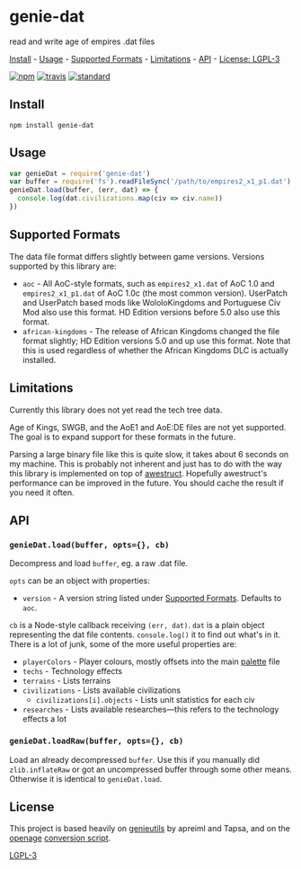 # genie-dat

read and write age of empires .dat files

[Install](#install) - [Usage](#usage) - [Supported Formats](#supported-formats) -
[Limitations](#limitations) - [API](#api) - [License: LGPL-3](#license)

[![npm][npm-image]][npm-url]
[![travis][travis-image]][travis-url]
[![standard][standard-image]][standard-url]

[npm-image]: https://img.shields.io/npm/v/genie-dat.svg?style=flat-square
[npm-url]: https://www.npmjs.com/package/genie-dat
[travis-image]: https://img.shields.io/travis/com/goto-bus-stop/genie-dat.svg?style=flat-square
[travis-url]: https://travis-ci.com/goto-bus-stop/genie-dat
[standard-image]: https://img.shields.io/badge/code%20style-standard-brightgreen.svg?style=flat-square
[standard-url]: http://npm.im/standard

## Install

```
npm install genie-dat
```

## Usage

```js
var genieDat = require('genie-dat')
var buffer = require('fs').readFileSync('/path/to/empires2_x1_p1.dat')
genieDat.load(buffer, (err, dat) => {
  console.log(dat.civilizations.map(civ => civ.name))
})
```

## Supported Formats

The data file format differs slightly between game versions. Versions supported by this library are:

 - `aoc` - All AoC-style formats, such as `empires2_x1.dat` of AoC 1.0 and `empires2_x1_p1.dat` of AoC 1.0c (the most common version). UserPatch and UserPatch based mods like WololoKingdoms and Portuguese Civ Mod also use this format. HD Edition versions before 5.0 also use this format.
 - `african-kingdoms` - The release of African Kingdoms changed the file format slightly; HD Edition versions 5.0 and up use this format. Note that this is used regardless of whether the African Kingdoms DLC is actually installed.

## Limitations

Currently this library does not yet read the tech tree data.

Age of Kings, SWGB, and the AoE1 and AoE:DE files are not yet supported. The goal is to expand support for these formats in the future.

Parsing a large binary file like this is quite slow, it takes about 6 seconds on my machine. This is probably not inherent and just has to do with the way this library is implemented on top of [awestruct](https://github.com/goto-bus-stop/awestruct). Hopefully awestruct's performance can be improved in the future. You should cache the result if you need it often.

## API

### `genieDat.load(buffer, opts={}, cb)`

Decompress and load `buffer`, eg. a raw .dat file.

`opts` can be an object with properties:

 - `version` - A version string listed under [Supported Formats](#supported-formats). Defaults to `aoc`.

`cb` is a Node-style callback receiving `(err, dat)`.
`dat` is a plain object representing the dat file contents. `console.log()` it to find out what's in it. There is a lot of junk, some of the more useful properties are:

 - `playerColors` - Player colours, mostly offsets into the main [palette](https://github.com/goto-bus-stop/jascpal) file
 - `techs` - Technology effects
 - `terrains` - Lists terrains
 - `civilizations` - Lists available civilizations
   - `civilizations[i].objects` - Lists unit statistics for each civ
 - `researches` - Lists available researches—this refers to the technology effects a lot

### `genieDat.loadRaw(buffer, opts={}, cb)`

Load an already decompressed `buffer`. Use this if you manually did `zlib.inflateRaw` or got an uncompressed buffer through some other means. Otherwise it is identical to `genieDat.load`.

## License

This project is based heavily on [genieutils](https://github.com/Tapsa/genieutils) by apreiml and Tapsa, and on the [openage](https://github.com/sfttech/openage) [conversion script](https://github.com/sfttech/openage/tree/master/openage/convert/gamedata).

[LGPL-3](LICENSE)
